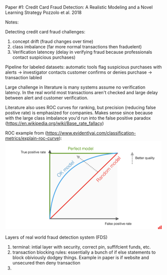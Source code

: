 Paper #1: Credit Card Fraud Detection: A Realistic Modeling
and a Novel Learning Strategy Pozzolo et al. 2018

Notes: 

Detecting credit card fraud challenges:
1) concept drift (fraud changes over time)
2) class imbalance (far more normal transactions then fraduelent)
3) Verification latencey (delay in verifying fraud because professionals contact suspicious purchases) 

Pipeline for labeled datasets: automatic tools flag suspicious purchases with alerts -> investigator contacts customer confirms or denies purchase -> transaction labled

Large challenge in literature is many systems assume no verification latency. In the real world most transactions aren't checked and large delay between alert and customer verification. 

Literature also uses ROC curves for ranking, but precision (reducing false postive rate) is emphasized for companies. Makes sense since because with the large class imbalance you'd run into the false positive paradox (https://en.wikipedia.org/wiki/Base_rate_fallacy)

ROC example from (https://www.evidentlyai.com/classification-metrics/explain-roc-curve): 
![alt text](https://github.com/kaskelso/interview_prep/blob/main/readings/662c42679571ef35419c9935_647607123e84a06a426ce627_classification_metrics_014-min.png)

Layers of real world fraud detection system (FDS)

1) terminal: intial layer with security, correct pin, suffifcient funds, etc.
2) transaction blocking rules: essentially a bunch of if else statements to block obiviously dodgey things. Example in paper is if website and unsecured then deny transaction
3) 
